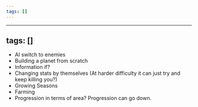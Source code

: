 ```yaml
---
tags: []
---
```


---
tags: []
---

- AI switch to enemies
- Building a planet from scratch
- Information if?
- Changing stats by themselves (At harder difficulty it can just try and keep killing you?)
- Growing Seasons
- Farming
- Progression in terms of area? Progression can go down.